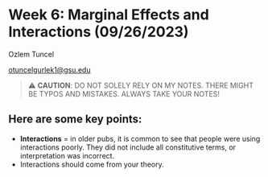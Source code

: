 
# Week 6: Marginal Effects and Interactions (09/26/2023)
Ozlem Tuncel 

otuncelgurlek1@gsu.edu

> ⚠️ **CAUTION**: DO NOT SOLELY RELY ON MY NOTES. THERE MIGHT BE TYPOS AND MISTAKES. ALWAYS TAKE YOUR NOTES!

## Here are some key points:
- **Interactions** = in older pubs, it is common to see that people were using interactions poorly. They did not include all constitutive terms, or interpretation was incorrect.
- Interactions should come from your theory. 
